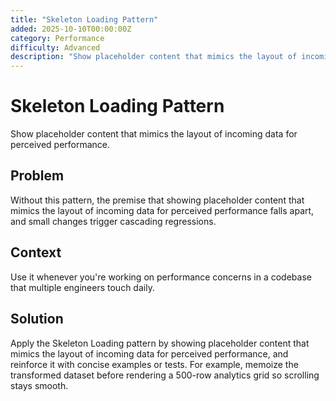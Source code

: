 ```yaml
---
title: "Skeleton Loading Pattern"
added: 2025-10-10T00:00:00Z
category: Performance
difficulty: Advanced
description: "Show placeholder content that mimics the layout of incoming data for perceived performance."
---
```

# Skeleton Loading Pattern

Show placeholder content that mimics the layout of incoming data for perceived performance.

## Problem

Without this pattern, the premise that showing placeholder content that mimics the layout of incoming data for perceived performance falls apart, and small changes trigger cascading regressions.

## Context

Use it whenever you're working on performance concerns in a codebase that multiple engineers touch daily.

## Solution

Apply the Skeleton Loading pattern by showing placeholder content that mimics the layout of incoming data for perceived performance, and reinforce it with concise examples or tests. For example, memoize the transformed dataset before rendering a 500-row analytics grid so scrolling stays smooth.
